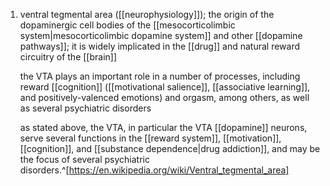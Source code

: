 1. ventral tegmental area ([[neurophysiology]]); the origin of the dopaminergic cell bodies of the [[mesocorticolimbic system|mesocorticolimbic dopamine system]] and other [[dopamine pathways]]; it is widely implicated in the [[drug]] and natural reward circuitry of the [[brain]]
   
   the VTA plays an important role in a number of processes, including reward [[cognition]] ([[motivational salience]], [[associative learning]], and positively-valenced emotions) and orgasm, among others, as well as several psychiatric disorders
   
   as stated above, the VTA, in particular the VTA [[dopamine]] neurons, serve several functions in the [[reward system]], [[motivation]], [[cognition]], and [[substance dependence|drug addiction]], and may be the focus of several psychiatric disorders.^[https://en.wikipedia.org/wiki/Ventral_tegmental_area]